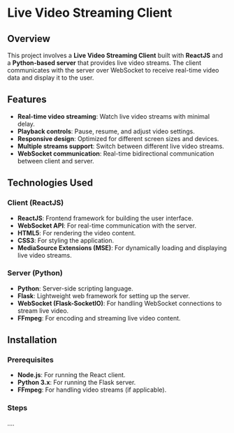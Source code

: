 # Live Video Streaming Client

## Overview
This project involves a **Live Video Streaming Client** built with **ReactJS** and a **Python-based server** that provides live video streams. The client communicates with the server over WebSocket to receive real-time video data and display it to the user.

## Features
- **Real-time video streaming**: Watch live video streams with minimal delay.
- **Playback controls**: Pause, resume, and adjust video settings.
- **Responsive design**: Optimized for different screen sizes and devices.
- **Multiple streams support**: Switch between different live video streams.
- **WebSocket communication**: Real-time bidirectional communication between client and server.

## Technologies Used
### Client (ReactJS)
- **ReactJS**: Frontend framework for building the user interface.
- **WebSocket API**: For real-time communication with the server.
- **HTML5**: For rendering the video content.
- **CSS3**: For styling the application.
- **MediaSource Extensions (MSE)**: For dynamically loading and displaying live video streams.

### Server (Python)
- **Python**: Server-side scripting language.
- **Flask**: Lightweight web framework for setting up the server.
- **WebSocket (Flask-SocketIO)**: For handling WebSocket connections to stream live video.
- **FFmpeg**: For encoding and streaming live video content.

## Installation

### Prerequisites
- **Node.js**: For running the React client.
- **Python 3.x**: For running the Flask server.
- **FFmpeg**: For handling video streams (if applicable).

### Steps

....